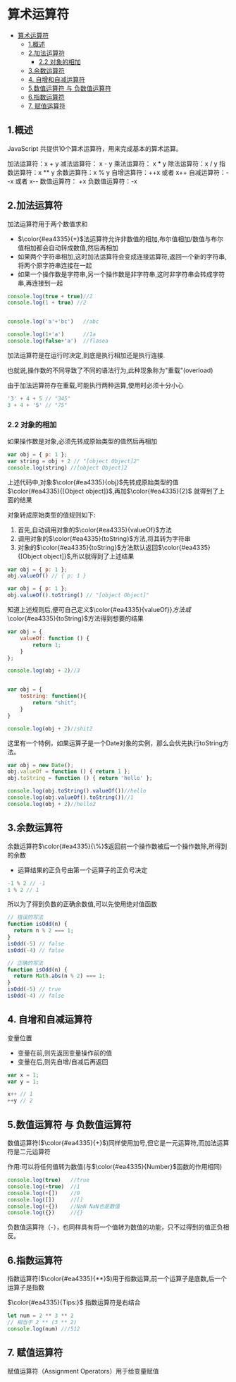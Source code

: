 # 算术运算符

- [算术运算符](#算术运算符)
  - [1.概述](#1概述)
  - [2.加法运算符](#2加法运算符)
    - [2.2 对象的相加](#22-对象的相加)
  - [3.余数运算符](#3余数运算符)
  - [4. 自增和自减运算符](#4-自增和自减运算符)
  - [5.数值运算符 与 负数值运算符](#5数值运算符-与-负数值运算符)
  - [6.指数运算符](#6指数运算符)
  - [7. 赋值运算符](#7-赋值运算符)

## 1.概述

JavaScript 共提供10个算术运算符，用来完成基本的算术运算。

加法运算符：x + y
减法运算符： x - y
乘法运算符： x * y
除法运算符：x / y
指数运算符：x ** y
余数运算符：x % y
自增运算符：++x 或者 x++
自减运算符：--x 或者 x--
数值运算符： +x
负数值运算符：-x

## 2.加法运算符

加法运算符用于两个数值求和

- $\color{#ea4335}{+}$法运算符允许非数值的相加,布尔值相加/数值与布尔值相加都会自动转成数值,然后再相加
- 如果两个字符串相加,这时加法运算符会变成连接运算符,返回一个新的字符串,将两个原字符串连接在一起
- 如果一个操作数是字符串,另一个操作数是非字符串,这时非字符串会转成字符串,再连接到一起

```JavaScript
console.log(true + true)//2
console.log(1 + true) //2


console.log('a'+'bc')   //abc

console.log(1+'a')      //1a
console.log(false+'a')  //flasea
```

加法运算符是在运行时决定,到底是执行相加还是执行连接.

也就说,操作数的不同导致了不同的语法行为,此种现象称为"重载"(overload)

由于加法运算符存在重载,可能执行两种运算,使用时必须十分小心

```JavaScript
'3' + 4 + 5 // "345"
3 + 4 + '5' // "75"
```

### 2.2 对象的相加

如果操作数是对象,必须先转成原始类型的值然后再相加

```javaScript
var obj = { p: 1 };
var string = obj + 2 // "[object Object]2"
console.log(string) //[object Object]2
```

上述代码中,对象$\color{#ea4335}{obj}$先转成原始类型的值$\color{#ea4335}{[Object object]}$,再加$\color{#ea4335}{2}$
就得到了上面的结果

对象转成原始类型的值规则如下:

1. 首先,自动调用对象的$\color{#ea4335}{valueOf}$方法
2. 调用对象的$\color{#ea4335}{toString}$方法,将其转为字符串
3. 对象的$\color{#ea4335}{toString}$方法默认返回$\color{#ea4335}{[Object object]}$,所以就得到了上述结果

```JavaScript
var obj = { p: 1 };
obj.valueOf() // { p: 1 }

var obj = { p: 1 };
obj.valueOf().toString() // "[object Object]"
```

知道上述规则后,便可自己定义$\color{#ea4335}{valueOf}}$方法或$\color{#ea4335}{toString}$方法得到想要的结果

```JavaScript
var obj = {
    valueOf: function () {
        return 1;
    }
};

console.log(obj + 2)//3


var obj = {
    toString: function(){
        return "shit";
    }
}

console.log(obj + 2)//shit2
```

这里有一个特例，如果运算子是一个Date对象的实例，那么会优先执行toString方法。

```javaScript
var obj = new Date();
obj.valueOf = function () { return 1 };
obj.toString = function () { return 'hello' };

console.log(obj.toString().valueOf())//hello
console.log(obj.valueOf().toString())//1
console.log(obj + 2)//hello2
```

## 3.余数运算符

余数运算符$\color{#ea4335}{\%}$返回前一个操作数被后一个操作数除,所得到的余数

- 运算结果的正负号由第一个运算子的正负号决定

```JavaScript
-1 % 2 // -1
1 % 2 // 1
```

所以为了得到负数的正确余数值,可以先使用绝对值函数

```JavaScript
// 错误的写法
function isOdd(n) {
  return n % 2 === 1;
}
isOdd(-5) // false
isOdd(-4) // false

// 正确的写法
function isOdd(n) {
  return Math.abs(n % 2) === 1;
}
isOdd(-5) // true
isOdd(-4) // false
```

## 4. 自增和自减运算符

变量位置

- 变量在前,则先返回变量操作前的值
- 变量在后,则先自增/自减后再返回

```JavaScript
var x = 1;
var y = 1;

x++ // 1
++y // 2
```

## 5.数值运算符 与 负数值运算符

数值运算符($\color{#ea4335}{+}$)同样使用加号,但它是一元运算符,而加法运算符是二元运算符

作用:可以将任何值转为数值(与$\color{#ea4335}{Number}$函数的作用相同)

```JavaScript
console.log(true)   //true
console.log(+true)  //1
console.log(+[])    //0
console.log([])     //[]
console.log(+{})    //NaN NaN也是数值
console.log({})     //{}
```

负数值运算符（-），也同样具有将一个值转为数值的功能，只不过得到的值正负相反。

## 6.指数运算符

指数运算符($\color{#ea4335}{**}$)用于指数运算,前一个运算子是底数,后一个运算子是指数

$\color{#ea4335}{Tips:}$
    指数运算符是右结合

```JavaScript
let num = 2 ** 3 ** 2
// 相当于 2 ** (3 ** 2)
console.log(num) ///512
```

## 7. 赋值运算符

赋值运算符（Assignment Operators）用于给变量赋值
